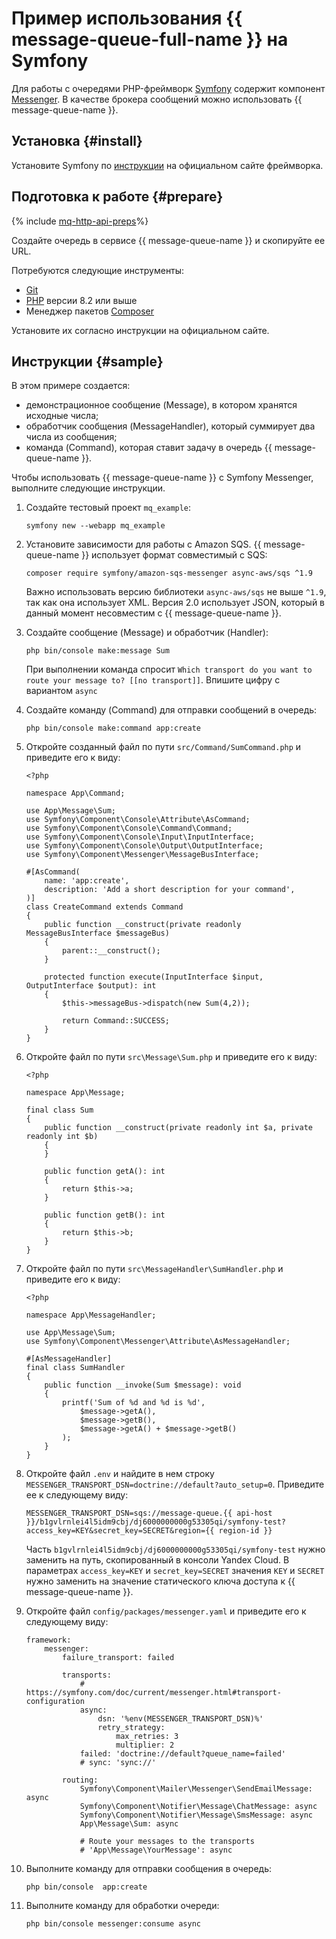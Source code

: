 # Пример использования {{ message-queue-full-name }} на Symfony

Для работы с очередями PHP-фреймворк [Symfony](https://symfony.com/) содержит компонент [Messenger](https://symfony.com/doc/current/messenger.html). В качестве брокера сообщений можно использовать {{ message-queue-name }}.

## Установка {#install}

Установите Symfony по [инструкции](https://symfony.com/doc/current/setup.html) на официальном сайте фреймворка.

## Подготовка к работе {#prepare}

{% include [mq-http-api-preps](../_includes_service/mq-http-api-preps-sdk.md)%}

Создайте очередь в сервисе {{ message-queue-name }} и скопируйте ее URL.

Потребуются следующие инструменты:
- [Git](https://git-scm.com)
- [PHP](https://php.net) версии 8.2 или выше
- Менеджер пакетов [Composer](https://getcomposer.org)

Установите их согласно инструкции на официальном сайте.

## Инструкции {#sample}

В этом примере создается:
  - демонстрационное сообщение (Message), в котором хранятся исходные числа;
  - обработчик сообщения (MessageHandler), который суммирует два числа из сообщения;
  - команда (Command), которая ставит задачу в очередь {{ message-queue-name }}.



Чтобы использовать {{ message-queue-name }} с Symfony Messenger, выполните следующие инструкции.

1. Создайте тестовый проект `mq_example`:

   ```
   symfony new --webapp mq_example
   ```

1. Установите зависимости для работы с Amazon SQS. {{ message-queue-name }} использует формат совместимый с SQS:

   ```
   composer require symfony/amazon-sqs-messenger async-aws/sqs ^1.9
   ```

   Важно использовать версию библиотеки `async-aws/sqs` не выше `^1.9`, так как она использует XML. Версия 2.0 использует JSON, который в данный момент несовместим с {{ message-queue-name }}.

1. Создайте сообщение (Message) и обработчик (Handler):

    ```
    php bin/console make:message Sum
    ```
    При выполнении команда спросит `Which transport do you want to route your message to? [[no transport]]`.
    Впишите цифру с вариантом `async`

1. Создайте команду (Command) для отправки сообщений в очередь:

    ``` 
    php bin/console make:command app:create
    ```

1. Откройте созданный файл по пути `src/Command/SumCommand.php` и приведите его к виду:

    ```
    <?php
    
    namespace App\Command;
    
    use App\Message\Sum;
    use Symfony\Component\Console\Attribute\AsCommand;
    use Symfony\Component\Console\Command\Command;
    use Symfony\Component\Console\Input\InputInterface;
    use Symfony\Component\Console\Output\OutputInterface;
    use Symfony\Component\Messenger\MessageBusInterface;
    
    #[AsCommand(
        name: 'app:create',
        description: 'Add a short description for your command',
    )]
    class CreateCommand extends Command
    {
        public function __construct(private readonly MessageBusInterface $messageBus)
        {
            parent::__construct();
        }
    
        protected function execute(InputInterface $input, OutputInterface $output): int
        {
            $this->messageBus->dispatch(new Sum(4,2));
            
            return Command::SUCCESS;
        }
    }
    ```

1. Откройте файл по пути `src\Message\Sum.php` и приведите его к виду:

    ```
    <?php
    
    namespace App\Message;
    
    final class Sum
    {
        public function __construct(private readonly int $a, private readonly int $b)
        {
        }
    
        public function getA(): int
        {
            return $this->a;
        }
    
        public function getB(): int
        {
            return $this->b;
        }
    }
    ```

1. Откройте файл по пути `src\MessageHandler\SumHandler.php` и приведите его к виду:

    ```
    <?php
    
    namespace App\MessageHandler;
    
    use App\Message\Sum;
    use Symfony\Component\Messenger\Attribute\AsMessageHandler;
    
    #[AsMessageHandler]
    final class SumHandler
    {
        public function __invoke(Sum $message): void
        {
            printf('Sum of %d and %d is %d',
                $message->getA(),
                $message->getB(),
                $message->getA() + $message->getB()
            );
        }
    }
    
    ```

1. Откройте файл `.env` и найдите в нем строку `MESSENGER_TRANSPORT_DSN=doctrine://default?auto_setup=0`. Приведите ее к следующему виду:
    
    ```
    MESSENGER_TRANSPORT_DSN=sqs://message-queue.{{ api-host }}/b1gvlrnlei4l5idm9cbj/dj6000000000g53305qi/symfony-test?access_key=KEY&secret_key=SECRET&region={{ region-id }}
    ```
    
    Часть `b1gvlrnlei4l5idm9cbj/dj6000000000g53305qi/symfony-test` нужно заменить на путь, скопированный в консоли Yandex Cloud.
    В параметрах `access_key=KEY` и `secret_key=SECRET` значения `KEY` и `SECRET` нужно заменить на значение статического ключа доступа к {{ message-queue-name }}.

1. Откройте файл `config/packages/messenger.yaml` и приведите его к следующему виду:

    ```
    framework:
        messenger:
            failure_transport: failed
    
            transports:
                # https://symfony.com/doc/current/messenger.html#transport-configuration
                async:
                    dsn: '%env(MESSENGER_TRANSPORT_DSN)%'
                    retry_strategy:
                        max_retries: 3
                        multiplier: 2
                failed: 'doctrine://default?queue_name=failed'
                # sync: 'sync://'
    
            routing:
                Symfony\Component\Mailer\Messenger\SendEmailMessage: async
                Symfony\Component\Notifier\Message\ChatMessage: async
                Symfony\Component\Notifier\Message\SmsMessage: async
                App\Message\Sum: async
    
                # Route your messages to the transports
                # 'App\Message\YourMessage': async
    ```

1. Выполните команду для отправки сообщения в очередь:

    ```php bin/console  app:create```

1. Выполните команду для обработки очереди:

    ```php bin/console messenger:consume async```

